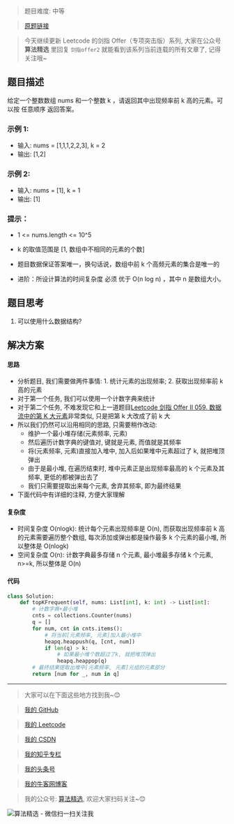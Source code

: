 > 题目难度: 中等

> [原题链接](https://leetcode.cn/problems/g5c51o/)

> 今天继续更新 Leetcode 的剑指 Offer（专项突击版）系列, 大家在公众号 **算法精选** 里回复 `剑指offer2` 就能看到该系列当前连载的所有文章了, 记得关注哦~

## 题目描述

给定一个整数数组 nums 和一个整数 k ，请返回其中出现频率前 k 高的元素。可以按 任意顺序 返回答案。

### 示例 1:

- 输入: nums = [1,1,1,2,2,3], k = 2
- 输出: [1,2]

### 示例 2:

- 输入: nums = [1], k = 1
- 输出: [1]

### 提示：

- 1 <= nums.length <= 10^5
- k 的取值范围是 [1, 数组中不相同的元素的个数]
- 题目数据保证答案唯一，换句话说，数组中前 k 个高频元素的集合是唯一的

- 进阶：所设计算法的时间复杂度 必须 优于 O(n log n) ，其中 n 是数组大小。

## 题目思考

1. 可以使用什么数据结构?

## 解决方案

#### 思路

- 分析题目, 我们需要做两件事情: 1. 统计元素的出现频率; 2. 获取出现频率前 k 高的元素
- 对于第一个任务, 我们可以使用一个计数字典来统计
- 对于第二个任务, 不难发现它和上一道题目[Leetcode 剑指 Offer II 059. 数据流中的第 K 大元素](https://mp.weixin.qq.com/s?__biz=MzA5MDk1MjI5MA==&mid=2247484722&idx=1&sn=ca9f648d8db7750f332f2685f3244a49&token=1962459982&lang=zh_CN#rd)非常类似, 只是把第 k 大改成了前 k 大
- 所以我们仍然可以沿用相同的思路, 只需要稍作改动:
  - 维护一个最小堆存储(元素频率, 元素)
  - 然后遍历计数字典的键值对, 键就是元素, 而值就是其频率
  - 将(元素频率, 元素)直接加入堆中, 加入后如果堆中元素超过了 k, 就把堆顶弹出
  - 由于是最小堆, 在遍历结束时, 堆中元素正是出现频率最高的 k 个元素及其频率, 更低的都被弹出去了
  - 我们只需要提取出来每个元素, 舍弃其频率, 即为最终结果
- 下面代码中有详细的注释, 方便大家理解

#### 复杂度

- 时间复杂度 O(nlogk): 统计每个元素出现频率是 O(n), 而获取出现频率前 k 高的元素需要遍历整个数组, 每次添加或弹出都是操作最多 k 个元素的最小堆, 所以整体是 O(nlogk)
- 空间复杂度 O(n): 计数字典最多存储 n 个元素, 最小堆最多存储 k 个元素, n>=k, 所以整体是 O(n)

#### 代码

```python
class Solution:
    def topKFrequent(self, nums: List[int], k: int) -> List[int]:
        # 计数字典+最小堆
        cnts = collections.Counter(nums)
        q = []
        for num, cnt in cnts.items():
            # 将当前[元素频率, 元素]加入最小堆中
            heapq.heappush(q, [cnt, num])
            if len(q) > k:
                # 如果最小堆个数超过了k, 就把堆顶弹出
                heapq.heappop(q)
        # 最终结果提取出堆中[元素频率, 元素]元组的元素部分
        return [num for _, num in q]
```

---

> 大家可以在下面这些地方找到我~😊

> [我的 GitHub](https://github.com/zjulyx)

> [我的 Leetcode](https://leetcode-cn.com/u/suibianfahui/)

> [我的 CSDN](https://me.csdn.net/zjulyx1993)

> [我的知乎专栏](https://zhuanlan.zhihu.com/c_1242508721932464128)

> [我的头条号](https://www.toutiao.com/c/user/1090304683804520/#mid=1671643017345028)

> [我的牛客网博客](https://blog.nowcoder.net/zjulyx)

> 我的公众号: [算法精选](https://mp.weixin.qq.com/s?__biz=MzA5MDk1MjI5MA==&mid=2247484158&idx=1&sn=90176bac32cf7af40e4074c721fd8a95&chksm=900285f3a7750ce5a068c9c9773781461819633f2fd60533732637ec9520c908371ebc218d49&scene=178&cur_album_id=1386231241346859009#rd), 欢迎大家扫码关注~😊

![算法精选 - 微信扫一扫关注我](https://pic1.zhimg.com/80/v2-7c988a7b35886df51596ef23616764ac_1440w.jpg)
